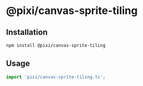 # @pixi/canvas-sprite-tiling

## Installation

```bash
npm install @pixi/canvas-sprite-tiling
```

## Usage

```js
import 'pixi/canvas-sprite-tiling.ts';
```